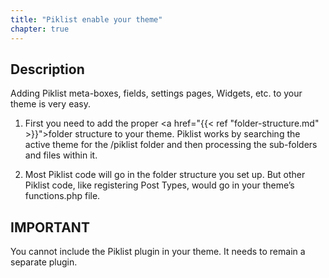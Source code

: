 ```yaml
---
title: "Piklist enable your theme"
chapter: true
---
```

## Description
Adding Piklist meta-boxes, fields, settings pages, Widgets, etc. to your theme is very easy.

1. First you need to add the proper <a href="{{< ref "folder-structure.md" >}}">folder structure</a> to your theme. Piklist works by searching the active theme for the /piklist folder and then processing the sub-folders and files within it.

2. Most Piklist code will go in the folder structure you set up. But other Piklist code, like registering Post Types, would go in your theme’s functions.php file.

## IMPORTANT
You cannot include the Piklist plugin in your theme. It needs to remain a separate plugin.

